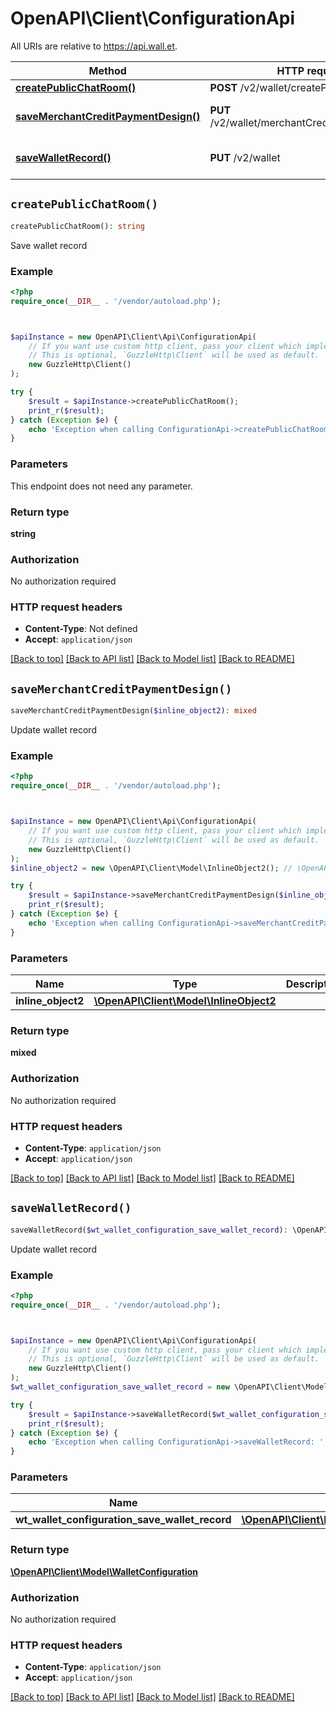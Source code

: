 # OpenAPI\Client\ConfigurationApi

All URIs are relative to https://api.wall.et.

Method | HTTP request | Description
------------- | ------------- | -------------
[**createPublicChatRoom()**](ConfigurationApi.md#createPublicChatRoom) | **POST** /v2/wallet/createPublicChatRoom | 
[**saveMerchantCreditPaymentDesign()**](ConfigurationApi.md#saveMerchantCreditPaymentDesign) | **PUT** /v2/wallet/merchantCredit/paymentDesign | Update wallet record
[**saveWalletRecord()**](ConfigurationApi.md#saveWalletRecord) | **PUT** /v2/wallet | Update wallet record


## `createPublicChatRoom()`

```php
createPublicChatRoom(): string
```



Save wallet record

### Example

```php
<?php
require_once(__DIR__ . '/vendor/autoload.php');



$apiInstance = new OpenAPI\Client\Api\ConfigurationApi(
    // If you want use custom http client, pass your client which implements `GuzzleHttp\ClientInterface`.
    // This is optional, `GuzzleHttp\Client` will be used as default.
    new GuzzleHttp\Client()
);

try {
    $result = $apiInstance->createPublicChatRoom();
    print_r($result);
} catch (Exception $e) {
    echo 'Exception when calling ConfigurationApi->createPublicChatRoom: ', $e->getMessage(), PHP_EOL;
}
```

### Parameters

This endpoint does not need any parameter.

### Return type

**string**

### Authorization

No authorization required

### HTTP request headers

- **Content-Type**: Not defined
- **Accept**: `application/json`

[[Back to top]](#) [[Back to API list]](../../README.md#endpoints)
[[Back to Model list]](../../README.md#models)
[[Back to README]](../../README.md)

## `saveMerchantCreditPaymentDesign()`

```php
saveMerchantCreditPaymentDesign($inline_object2): mixed
```

Update wallet record

### Example

```php
<?php
require_once(__DIR__ . '/vendor/autoload.php');



$apiInstance = new OpenAPI\Client\Api\ConfigurationApi(
    // If you want use custom http client, pass your client which implements `GuzzleHttp\ClientInterface`.
    // This is optional, `GuzzleHttp\Client` will be used as default.
    new GuzzleHttp\Client()
);
$inline_object2 = new \OpenAPI\Client\Model\InlineObject2(); // \OpenAPI\Client\Model\InlineObject2

try {
    $result = $apiInstance->saveMerchantCreditPaymentDesign($inline_object2);
    print_r($result);
} catch (Exception $e) {
    echo 'Exception when calling ConfigurationApi->saveMerchantCreditPaymentDesign: ', $e->getMessage(), PHP_EOL;
}
```

### Parameters

Name | Type | Description  | Notes
------------- | ------------- | ------------- | -------------
 **inline_object2** | [**\OpenAPI\Client\Model\InlineObject2**](../Model/InlineObject2.md)|  |

### Return type

**mixed**

### Authorization

No authorization required

### HTTP request headers

- **Content-Type**: `application/json`
- **Accept**: `application/json`

[[Back to top]](#) [[Back to API list]](../../README.md#endpoints)
[[Back to Model list]](../../README.md#models)
[[Back to README]](../../README.md)

## `saveWalletRecord()`

```php
saveWalletRecord($wt_wallet_configuration_save_wallet_record): \OpenAPI\Client\Model\WalletConfiguration
```

Update wallet record

### Example

```php
<?php
require_once(__DIR__ . '/vendor/autoload.php');



$apiInstance = new OpenAPI\Client\Api\ConfigurationApi(
    // If you want use custom http client, pass your client which implements `GuzzleHttp\ClientInterface`.
    // This is optional, `GuzzleHttp\Client` will be used as default.
    new GuzzleHttp\Client()
);
$wt_wallet_configuration_save_wallet_record = new \OpenAPI\Client\Model\WTWalletConfigurationSaveWalletRecord(); // \OpenAPI\Client\Model\WTWalletConfigurationSaveWalletRecord

try {
    $result = $apiInstance->saveWalletRecord($wt_wallet_configuration_save_wallet_record);
    print_r($result);
} catch (Exception $e) {
    echo 'Exception when calling ConfigurationApi->saveWalletRecord: ', $e->getMessage(), PHP_EOL;
}
```

### Parameters

Name | Type | Description  | Notes
------------- | ------------- | ------------- | -------------
 **wt_wallet_configuration_save_wallet_record** | [**\OpenAPI\Client\Model\WTWalletConfigurationSaveWalletRecord**](../Model/WTWalletConfigurationSaveWalletRecord.md)|  |

### Return type

[**\OpenAPI\Client\Model\WalletConfiguration**](../Model/WalletConfiguration.md)

### Authorization

No authorization required

### HTTP request headers

- **Content-Type**: `application/json`
- **Accept**: `application/json`

[[Back to top]](#) [[Back to API list]](../../README.md#endpoints)
[[Back to Model list]](../../README.md#models)
[[Back to README]](../../README.md)
